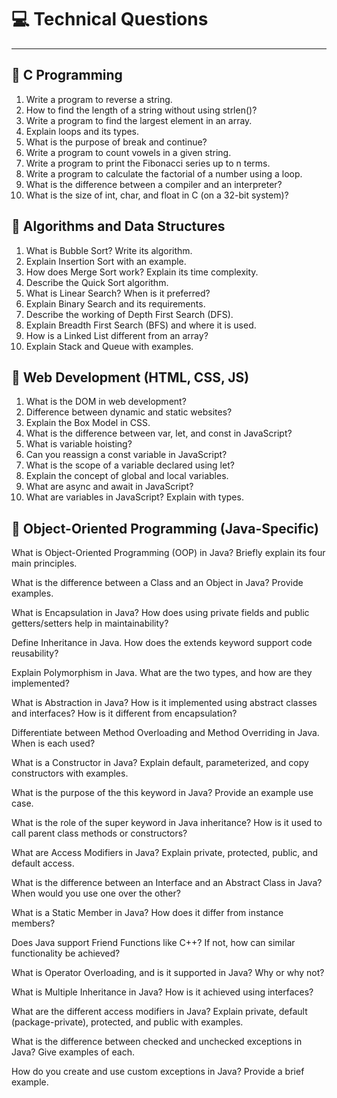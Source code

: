 
# 💻 Technical Questions

---

## 🔷 C Programming

1. Write a program to reverse a string.
2. How to find the length of a string without using strlen()?
3. Write a program to find the largest element in an array.
4. Explain loops and its types.
5. What is the purpose of break and continue?
6. Write a program to count vowels in a given string.
7. Write a program to print the Fibonacci series up to n terms.
8. Write a program to calculate the factorial of a number using a loop.
9. What is the difference between a compiler and an interpreter?
10. What is the size of int, char, and float in C (on a 32-bit system)?

## 🔷 Algorithms and Data Structures

1. What is Bubble Sort? Write its algorithm.
2. Explain Insertion Sort with an example.
3. How does Merge Sort work? Explain its time complexity.
4. Describe the Quick Sort algorithm.
5. What is Linear Search? When is it preferred?
6. Explain Binary Search and its requirements.
7. Describe the working of Depth First Search (DFS).
8. Explain Breadth First Search (BFS) and where it is used.
9. How is a Linked List different from an array?
10. Explain Stack and Queue with examples.

## 🔷 Web Development (HTML, CSS, JS)

1. What is the DOM in web development?
2. Difference between dynamic and static websites?
3. Explain the Box Model in CSS.
4. What is the difference between var, let, and const in JavaScript?
5. What is variable hoisting?
6. Can you reassign a const variable in JavaScript?
7. What is the scope of a variable declared using let?
8. Explain the concept of global and local variables.
9. What are async and await in JavaScript?
10. What are variables in JavaScript? Explain with types.

## 🔷  Object-Oriented Programming (Java-Specific)
What is Object-Oriented Programming (OOP) in Java? Briefly explain its four main principles.

What is the difference between a Class and an Object in Java? Provide examples.

What is Encapsulation in Java? How does using private fields and public getters/setters help in maintainability?

Define Inheritance in Java. How does the extends keyword support code reusability?

Explain Polymorphism in Java. What are the two types, and how are they implemented?

What is Abstraction in Java? How is it implemented using abstract classes and interfaces? How is it different from encapsulation?

Differentiate between Method Overloading and Method Overriding in Java. When is each used?

What is a Constructor in Java? Explain default, parameterized, and copy constructors with examples.

What is the purpose of the this keyword in Java? Provide an example use case.

What is the role of the super keyword in Java inheritance? How is it used to call parent class methods or constructors?

What are Access Modifiers in Java? Explain private, protected, public, and default access.

What is the difference between an Interface and an Abstract Class in Java? When would you use one over the other?

What is a Static Member in Java? How does it differ from instance members?

Does Java support Friend Functions like C++? If not, how can similar functionality be achieved?

What is Operator Overloading, and is it supported in Java? Why or why not?

What is Multiple Inheritance in Java? How is it achieved using interfaces?

What are the different access modifiers in Java? Explain private, default (package-private), protected, and public with examples.

What is the difference between checked and unchecked exceptions in Java? Give examples of each.

How do you create and use custom exceptions in Java? Provide a brief example.
